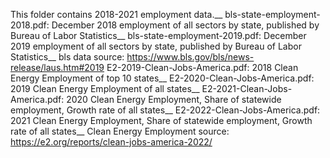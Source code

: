 This folder contains 2018-2021 employment data.__
bls-state-employment-2018.pdf: December 2018 employment of all sectors by state, published by Bureau of Labor Statistics__
bls-state-employment-2019.pdf: December 2019 employment of all sectors by state, published by Bureau of Labor Statistics__
bls data source: <https://www.bls.gov/bls/news-release/laus.htm#2019>
E2-2019-Clean-Jobs-America.pdf: 2018 Clean Energy Employment of top 10 states__
E2-2020-Clean-Jobs-America.pdf: 2019 Clean Energy Employment of all states__
E2-2021-Clean-Jobs-America.pdf: 2020 Clean Energy Employment, Share of statewide employment, Growth rate of all states__
E2-2022-Clean-Jobs-America.pdf: 2021 Clean Energy Employment, Share of statewide employment, Growth rate of all states__
Clean Energy Employment source: <https://e2.org/reports/clean-jobs-america-2022/>

